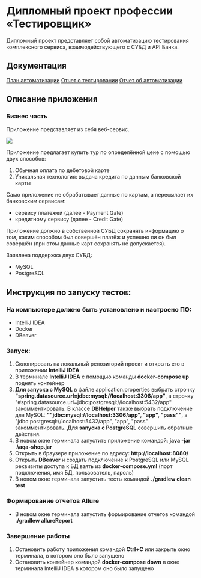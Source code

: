 # Дипломный проект профессии «Тестировщик»

Дипломный проект представляет собой автоматизацию тестирования комплексного сервиса, взаимодействующего с СУБД и API Банка.

## Документация

[План автоматизации](https://github.com/KateDenis/qa-diploma/blob/master/docs/Plan.md)
[Отчет о тестировании](https://github.com/KateDenis/qa-diploma/blob/master/docs/Report.md)
[Отчет об автоматизации](https://github.com/KateDenis/qa-diploma/blob/master/docs/Summary.md)


## Описание приложения

### Бизнес часть

Приложение представляет из себя веб-сервис.

![](pic/service.png)

Приложение предлагает купить тур по определённой цене с помощью двух способов:
1. Обычная оплата по дебетовой карте
1. Уникальная технология: выдача кредита по данным банковской карты

Само приложение не обрабатывает данные по картам, а пересылает их банковским сервисам:
* сервису платежей (далее - Payment Gate)
* кредитному сервису (далее - Credit Gate)

Приложение должно в собственной СУБД сохранять информацию о том, каким способом был совершён платёж и успешно ли он был совершён (при этом данные карт сохранять не допускается).

Заявлена поддержка двух СУБД:
* MySQL
* PostgreSQL

## Инструкция по запуску тестов:

### На компьютере должно быть установлено и настроено ПО:
* IntelliJ IDEA
* Docker
* DBeaver

### Запуск:
1. Склонировать на локальный репозиторий проект и открыть его в приложении **IntelliJ IDEA**.
2. В терминале **IntelliJ IDEA** с помощью команды **docker-compose up** поднять контейнер
3. **Для запуска с MySQL** в файле application.properties выбрать строчку **"spring.datasource.url=jdbc:mysql://localhost:3306/app"**, а 
строчку "#spring.datasource.url=jdbc:postgresql://localhost:5432/app" закомментировать. В классе **DBHelper** также выбрать подключение для MySQL: **""jdbc:mysql://localhost:3306/app", "app", "pass""**, а "jdbc:postgresql://localhost:5432/app", "app", "pass" закомментировать. 
**Для запуска с PostgreSQL** совершить обратные действия.
4. В новом окне терминала запустить приложение командой: **java -jar .\aqa-shop.jar**
5. Открыть в браузере приложение по адресу: **http://localhost:8080/**
6. Открыть **DBeaver** и создать подключение к PostgreSQL или MySQL реквизиты доступа к БД взять из **docker-compose.yml** (порт подключения, имя БД, пользователь, пароль)
7. В новом окне терминала запустить тесты командой **./gradlew clean test**

### Формирование отчетов Allure
* В новом окне терминала запустить формирование отчетов командой **./gradlew allureReport**

### Завершение работы
1. Остановить работу приложения командой **Ctrl+C** или закрыть окно терминала, в котором оно было запущено
2. Остановить контейнер командой **docker-compose down** в окне терминала IntelliJ IDEA в котором оно было запущено


